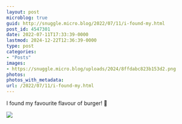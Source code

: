 ```yaml
---
layout: post
microblog: true
guid: http://snuggle.micro.blog/2022/07/11/i-found-my.html
post_id: 4547301
date: 2022-07-11T17:33:39-0000
lastmod: 2024-12-22T12:36:39-0000
type: post
categories:
- "Posts"
images:
- https://snuggle.micro.blog/uploads/2024/8ffdabc823b153d2.png
photos:
photos_with_metadata:
url: /2022/07/11/i-found-my.html
---
```

<p>I found my favourite flavour of burger! 🍔</p>

<img src="uploads/2024/8ffdabc823b153d2.png">

